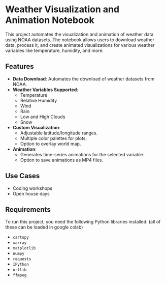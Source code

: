 # Weather Visualization and Animation Notebook

This project automates the visualization and animation of weather data using NOAA datasets. The notebook allows users to download weather data, process it, and create animated visualizations for various weather variables like temperature, humidity, and more.

## Features

- **Data Download**: Automates the download of weather datasets from NOAA.
- **Weather Variables Supported**:
  - Temperature
  - Relative Humidity
  - Wind
  - Rain
  - Low and High Clouds
  - Snow
- **Custom Visualization**:
  - Adjustable latitude/longitude ranges.
  - Multiple color palettes for plots.
  - Option to overlay world map.
- **Animation**:
  - Generates time-series animations for the selected variable.
  - Option to save animations as MP4 files.
 
## Use Cases

  - Coding workshops
  - Open house days

## Requirements

To run this project, you need the following Python libraries installed:
(all of these can be loaded in google colab)

- `cartopy`
- `xarray`
- `matplotlib`
- `numpy`
- `requests`
- `IPython`
- `urllib`
- `ffmpeg` 

